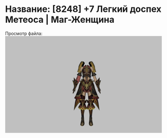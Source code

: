 # Название: [8248] +7 Легкий доспех Метеоса | Маг-Женщина

Просмотр файла:
![p050030.png](p050030.png)